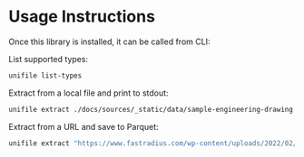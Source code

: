 # Usage Instructions #

Once this library is installed, it can be called from CLI:

List supported types:
```bash
unifile list-types
```

Extract from a local file and print to stdout:
```bash
unifile extract ./docs/sources/_static/data/sample-engineering-drawing.pdf --max-rows 50 --max-colwidth 120
```

Extract from a URL and save to Parquet:
```bash
unifile extract "https://www.fastradius.com/wp-content/uploads/2022/02/sample-engineering-drawing.pdf" --out drawing.parquet
```